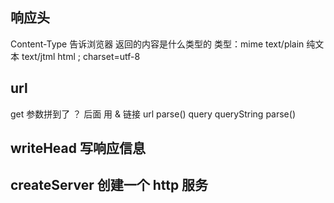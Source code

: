 ##   响应头 
Content-Type 告诉浏览器 返回的内容是什么类型的
类型：mime text/plain 纯文本  text/jtml html ; charset=utf-8

## url 
get 参数拼到了 ？ 后面  用 & 链接
url parse() query
queryString parse() 
## writeHead 写响应信息
## createServer 创建一个 http 服务
